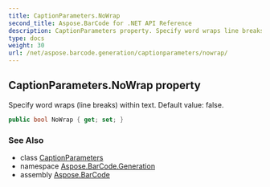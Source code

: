 ```yaml
---
title: CaptionParameters.NoWrap
second_title: Aspose.BarCode for .NET API Reference
description: CaptionParameters property. Specify word wraps line breaks within text. Default value false
type: docs
weight: 30
url: /net/aspose.barcode.generation/captionparameters/nowrap/
---
```

## CaptionParameters.NoWrap property

Specify word wraps (line breaks) within text. Default value: false.

```csharp
public bool NoWrap { get; set; }
```

### See Also

* class [CaptionParameters](../)
* namespace [Aspose.BarCode.Generation](../../../aspose.barcode.generation/)
* assembly [Aspose.BarCode](../../../)


